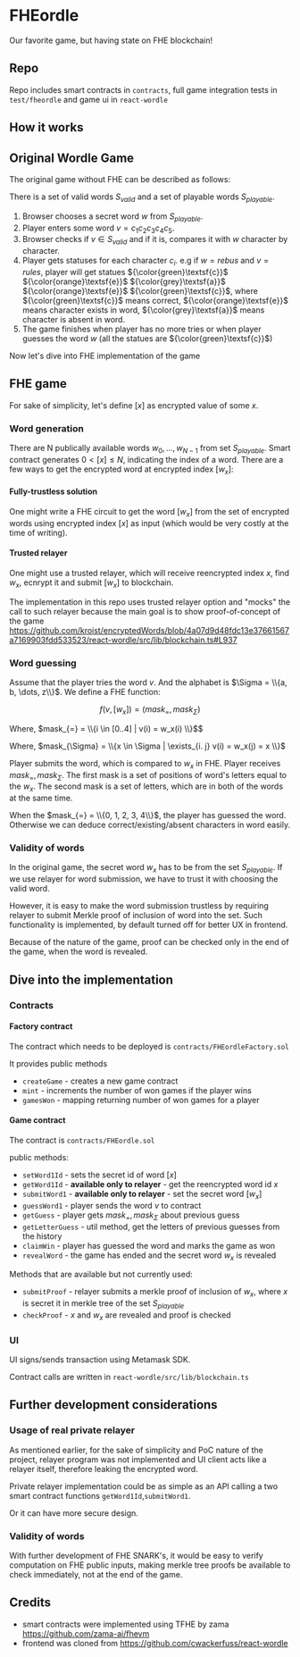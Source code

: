 # FHEordle

Our favorite game, but having state on FHE blockchain!

## Repo

Repo includes smart contracts in `contracts`, full game integration tests in `test/fheordle` and game ui in `react-wordle`

## How it works

## Original Wordle Game

The original game without FHE can be described as follows:

There is a set of valid words $S_{valid}$ and a set of playable words $S_{playable}$.

1. Browser chooses a secret word $w$ from $S_{playable}$.
2. Player enters some word $v = c_1 c_2 c_3 c_4 c_5$.
3. Browser checks if $v \in S_{valid}$ and if it is, compares it with $w$ character by character.
4. Player gets statuses for each character $c_i$.
   e.g if $w = rebus$ and $v = rules$, player will get statues ${\color{green}\textsf{c}}$ ${\color{orange}\textsf{e}}$ ${\color{grey}\textsf{a}}$ ${\color{orange}\textsf{e}}$ ${\color{green}\textsf{c}}$, where ${\color{green}\textsf{c}}$ means correct, ${\color{orange}\textsf{e}}$ means character exists in word, ${\color{grey}\textsf{a}}$ means character is absent in word.
6. The game finishes when player has no more tries or when player guesses the word $w$ (all the statues are ${\color{green}\textsf{c}}$)

Now let's dive into FHE implementation of the game

## FHE game

For sake of simplicity, let's define $[x]$ as encrypted value of some $x$.

### Word generation

There are N publically available words $w_0, \dots, w_{N-1}$ from set $S_{playable}$. Smart contract generates $0 < [x] \leq N$, indicating the index of a word. There are a few ways to get the encrypted word at encrypted index $[w_{x}]$:
#### Fully-trustless solution
One might write a FHE circuit to get the word $[w_x]$ from the set of encrypted words using encrypted index $[x]$ as input (which would be very costly at the time of writing).
#### Trusted relayer
One might use a trusted relayer, which will receive reencrypted index $x$, find $w_x$, ecnrypt it and submit $[w_x]$ to blockchain. 

The implementation in this repo uses trusted relayer option and "mocks" the call to such relayer because the main goal is to show proof-of-concept of the game https://github.com/kroist/encryptedWords/blob/4a07d9d48fdc13e37661567a7169903fdd533523/react-wordle/src/lib/blockchain.ts#L937

### Word guessing

Assume that the player tries the word $v$. And the alphabet is $\Sigma = \\{a, b, \dots, z\\}$. We define a FHE function:

$$f(v, [w_x]) = (mask_{=}, mask_{\Sigma})$$

Where, $mask_{=} = \\{i \in [0..4] |  v(i) = w_x(i)  \\}$$

Where, $mask_{\Sigma} = \\{x \in \Sigma |  \exists_{i. j} v(i) = w_x(j) = x  \\}$

Player submits the word, which is compared to $w_x$ in FHE. Player receives $mask_{=}, mask_{\Sigma}$. The first mask is a set of positions of word's letters equal to the $w_x$. The second mask is a set of letters, which are in both of the words at the same time.

When the $mask_{=} = \\{0, 1, 2, 3, 4\\}$, the player has guessed the word. Otherwise we can deduce correct/existing/absent characters in word easily.

### Validity of words

In the original game, the secret word $w_{x}$ has to be from the set $S_{playable}$. If we use relayer for word submission, we have to trust it with choosing the valid word.

However, it is easy to make the word submission trustless by requiring relayer to submit Merkle proof of inclusion of word into the set. Such functionality is implemented, by default turned off for better UX in frontend.

Because of the nature of the game, proof can be checked only in the end of the game, when the word is revealed.

## Dive into the implementation

### Contracts

#### Factory contract

The contract which needs to be deployed is `contracts/FHEordleFactory.sol`

It provides public methods 

- `createGame` - creates a new game contract
- `mint` - increments the number of won games if the player wins
- `gamesWon` - mapping returning number of won games for a player

#### Game contract

The contract is `contracts/FHEordle.sol`

public methods:

- `setWord1Id` - sets the secret id of word $[x]$
- `getWord1Id` - **available only to relayer** - get the reencrypted word id $x$
- `submitWord1` - **available only to relayer** - set the secret word $[w_x]$
- `guessWord1` - player sends the word $v$ to contract
- `getGuess` - player gets $mask_{=}, mask_{\Sigma}$ about previous guess
- `getLetterGuess` - util method, get the letters of previous guesses from the history
- `claimWin` - player has guessed the word and marks the game as won
- `revealWord` - the game has ended and the secret word $w_{x}$ is revealed

Methods that are available but not currently used:
- `submitProof` - relayer submits a merkle proof of inclusion of $w_{x}$, where $x$ is secret it in merkle tree of the set $S_{playable}$
- `checkProof` - $x$ and $w_{x}$ are revealed and proof is checked



### UI

UI signs/sends transaction using Metamask SDK.

Contract calls are written in `react-wordle/src/lib/blockchain.ts`

## Further development considerations

### Usage of real private relayer

As mentioned earlier, for the sake of simplicity and PoC nature of the project, relayer program was not implemented and UI client acts like a relayer itself, therefore leaking the encrypted word.

Private relayer implementation could be as simple as an API calling a two smart contract functions `getWord1Id`,`submitWord1`.

Or it can have more secure design.

### Validity of words

With further development of FHE SNARK's, it would be easy to verify computation on FHE public inputs, making merkle tree proofs be available to check immediately, not at the end of the game.

## Credits

- smart contracts were implemented using TFHE by zama https://github.com/zama-ai/fhevm
- frontend was cloned from https://github.com/cwackerfuss/react-wordle


